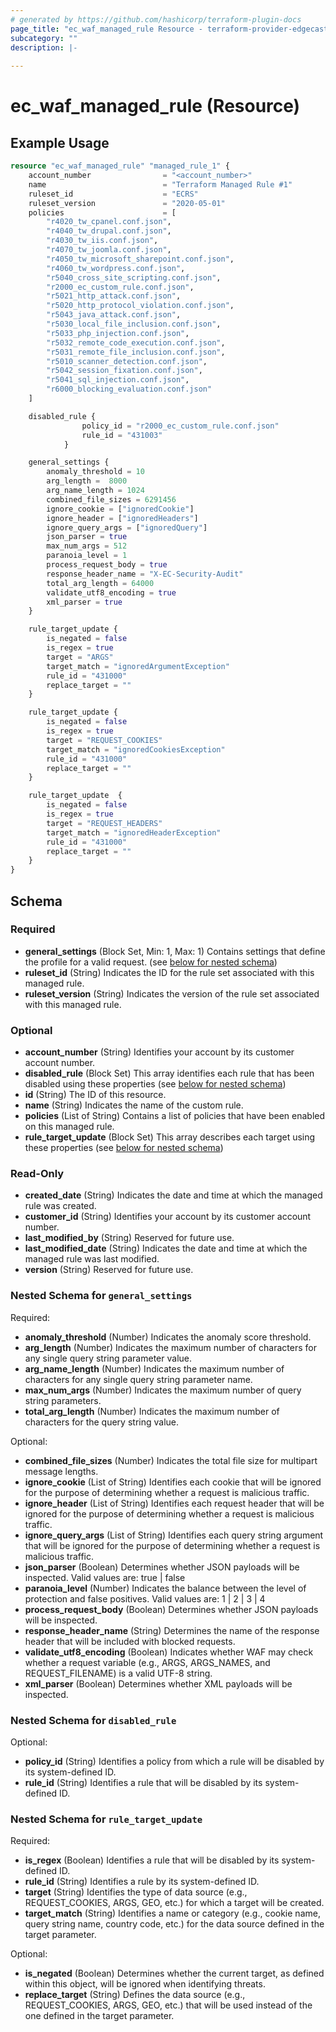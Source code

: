 ```yaml
---
# generated by https://github.com/hashicorp/terraform-plugin-docs
page_title: "ec_waf_managed_rule Resource - terraform-provider-edgecast"
subcategory: ""
description: |-
  
---
```


# ec_waf_managed_rule (Resource)



## Example Usage

```terraform
resource "ec_waf_managed_rule" "managed_rule_1" {
    account_number                = "<account_number>"
    name                          = "Terraform Managed Rule #1"
    ruleset_id                    = "ECRS"
    ruleset_version               = "2020-05-01"
    policies                      = [
        "r4020_tw_cpanel.conf.json",
        "r4040_tw_drupal.conf.json",
        "r4030_tw_iis.conf.json",
        "r4070_tw_joomla.conf.json",
        "r4050_tw_microsoft_sharepoint.conf.json",
        "r4060_tw_wordpress.conf.json",
        "r5040_cross_site_scripting.conf.json",
        "r2000_ec_custom_rule.conf.json",
        "r5021_http_attack.conf.json",
        "r5020_http_protocol_violation.conf.json",
        "r5043_java_attack.conf.json",
        "r5030_local_file_inclusion.conf.json",
        "r5033_php_injection.conf.json",
        "r5032_remote_code_execution.conf.json",
        "r5031_remote_file_inclusion.conf.json",
        "r5010_scanner_detection.conf.json",
        "r5042_session_fixation.conf.json",
        "r5041_sql_injection.conf.json",
        "r6000_blocking_evaluation.conf.json"
    ]

    disabled_rule {
                policy_id = "r2000_ec_custom_rule.conf.json"
                rule_id = "431003"
            } 

    general_settings {
        anomaly_threshold = 10
        arg_length =  8000
        arg_name_length = 1024
        combined_file_sizes = 6291456
        ignore_cookie = ["ignoredCookie"]
        ignore_header = ["ignoredHeaders"]
        ignore_query_args = ["ignoredQuery"]
        json_parser = true
        max_num_args = 512
        paranoia_level = 1
        process_request_body = true
        response_header_name = "X-EC-Security-Audit"
        total_arg_length = 64000
        validate_utf8_encoding = true
        xml_parser = true
    }

    rule_target_update {
        is_negated = false
        is_regex = true
        target = "ARGS"
        target_match = "ignoredArgumentException"
        rule_id = "431000"
        replace_target = ""
    }

    rule_target_update {
        is_negated = false
        is_regex = true
        target = "REQUEST_COOKIES"
        target_match = "ignoredCookiesException"
        rule_id = "431000"
        replace_target = ""
    }

    rule_target_update  {
        is_negated = false
        is_regex = true
        target = "REQUEST_HEADERS"
        target_match = "ignoredHeaderException"
        rule_id = "431000"
        replace_target = ""
    }
}
```

<!-- schema generated by tfplugindocs -->
## Schema

### Required

- **general_settings** (Block Set, Min: 1, Max: 1) Contains settings that define the profile for a valid request. (see [below for nested schema](#nestedblock--general_settings))
- **ruleset_id** (String) Indicates the ID for the rule set associated with this managed rule.
- **ruleset_version** (String) Indicates the version of the rule set associated with this managed rule.

### Optional

- **account_number** (String) Identifies your account by its customer account number.
- **disabled_rule** (Block Set) This array identifies each rule that has been disabled using these properties (see [below for nested schema](#nestedblock--disabled_rule))
- **id** (String) The ID of this resource.
- **name** (String) Indicates the name of the custom rule.
- **policies** (List of String) Contains a list of policies that have been enabled on this managed rule.
- **rule_target_update** (Block Set) This array describes each target using these properties (see [below for nested schema](#nestedblock--rule_target_update))

### Read-Only

- **created_date** (String) Indicates the date and time at which the managed rule was created.
- **customer_id** (String) Identifies your account by its customer account number.
- **last_modified_by** (String) Reserved for future use.
- **last_modified_date** (String) Indicates the date and time at which the managed rule was last modified.
- **version** (String) Reserved for future use.

<a id="nestedblock--general_settings"></a>
### Nested Schema for `general_settings`

Required:

- **anomaly_threshold** (Number) Indicates the anomaly score threshold.
- **arg_length** (Number) Indicates the maximum number of characters for any single query string parameter value.
- **arg_name_length** (Number) Indicates the maximum number of characters for any single query string parameter name.
- **max_num_args** (Number) Indicates the maximum number of query string parameters.
- **total_arg_length** (Number) Indicates the maximum number of characters for the query string value.

Optional:

- **combined_file_sizes** (Number) Indicates the total file size for multipart message lengths.
- **ignore_cookie** (List of String) Identifies each cookie that will be ignored for the purpose of determining whether a request is malicious traffic.
- **ignore_header** (List of String) Identifies each request header that will be ignored for the purpose of determining whether a request is malicious traffic.
- **ignore_query_args** (List of String) Identifies each query string argument that will be ignored for the purpose of determining whether a request is malicious traffic.
- **json_parser** (Boolean) Determines whether JSON payloads will be inspected. Valid values are: true | false
- **paranoia_level** (Number) Indicates the balance between the level of protection and false positives. Valid values are: 1 | 2 | 3 | 4
- **process_request_body** (Boolean) Determines whether JSON payloads will be inspected.
- **response_header_name** (String) Determines the name of the response header that will be included with blocked requests.
- **validate_utf8_encoding** (Boolean) Indicates whether WAF may check whether a request variable (e.g., ARGS, ARGS_NAMES, and REQUEST_FILENAME) is a valid UTF-8 string.
- **xml_parser** (Boolean) Determines whether XML payloads will be inspected.


<a id="nestedblock--disabled_rule"></a>
### Nested Schema for `disabled_rule`

Optional:

- **policy_id** (String) Identifies a policy from which a rule will be disabled by its system-defined ID.
- **rule_id** (String) Identifies a rule that will be disabled by its system-defined ID.


<a id="nestedblock--rule_target_update"></a>
### Nested Schema for `rule_target_update`

Required:

- **is_regex** (Boolean) Identifies a rule that will be disabled by its system-defined ID.
- **rule_id** (String) Identifies a rule by its system-defined ID.
- **target** (String) Identifies the type of data source (e.g., REQUEST_COOKIES, ARGS, GEO, etc.) for which a target will be created.
- **target_match** (String) Identifies a name or category (e.g., cookie name, query string name, country code, etc.) for the data source defined in the target parameter.

Optional:

- **is_negated** (Boolean) Determines whether the current target, as defined within this object, will be ignored when identifying threats.
- **replace_target** (String) Defines the data source (e.g., REQUEST_COOKIES, ARGS, GEO, etc.) that will be used instead of the one defined in the target parameter.


